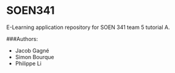 # SOEN341
E-Learning application repository for SOEN 341 team 5 tutorial A.

###Authors:

* Jacob Gagné
* Simon Bourque
* Philippe Li